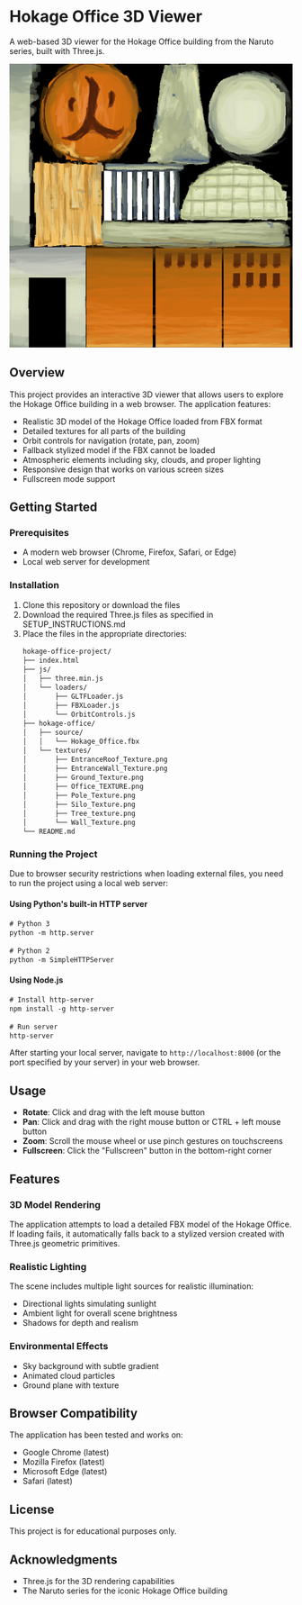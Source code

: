# Hokage Office 3D Viewer

A web-based 3D viewer for the Hokage Office building from the Naruto series, built with Three.js.

![Hokage Office Preview](hokage-office/textures/Office_TEXTURE.png)

## Overview

This project provides an interactive 3D viewer that allows users to explore the Hokage Office building in a web browser. The application features:

- Realistic 3D model of the Hokage Office loaded from FBX format
- Detailed textures for all parts of the building
- Orbit controls for navigation (rotate, pan, zoom)
- Fallback stylized model if the FBX cannot be loaded
- Atmospheric elements including sky, clouds, and proper lighting
- Responsive design that works on various screen sizes
- Fullscreen mode support

## Getting Started

### Prerequisites

- A modern web browser (Chrome, Firefox, Safari, or Edge)
- Local web server for development

### Installation

1. Clone this repository or download the files
2. Download the required Three.js files as specified in SETUP_INSTRUCTIONS.md
3. Place the files in the appropriate directories:
   ```
   hokage-office-project/
   ├── index.html
   ├── js/
   │   ├── three.min.js
   │   └── loaders/
   │       ├── GLTFLoader.js
   │       ├── FBXLoader.js
   │       └── OrbitControls.js
   ├── hokage-office/
   │   ├── source/
   │   │   └── Hokage_Office.fbx
   │   └── textures/
   │       ├── EntranceRoof_Texture.png
   │       ├── EntranceWall_Texture.png
   │       ├── Ground_Texture.png
   │       ├── Office_TEXTURE.png
   │       ├── Pole_Texture.png
   │       ├── Silo_Texture.png
   │       ├── Tree_texture.png
   │       └── Wall_Texture.png
   └── README.md
   ```

### Running the Project

Due to browser security restrictions when loading external files, you need to run the project using a local web server:

#### Using Python's built-in HTTP server
```
# Python 3
python -m http.server

# Python 2
python -m SimpleHTTPServer
```

#### Using Node.js
```
# Install http-server
npm install -g http-server

# Run server
http-server
```

After starting your local server, navigate to `http://localhost:8000` (or the port specified by your server) in your web browser.

## Usage

- **Rotate**: Click and drag with the left mouse button
- **Pan**: Click and drag with the right mouse button or CTRL + left mouse button
- **Zoom**: Scroll the mouse wheel or use pinch gestures on touchscreens
- **Fullscreen**: Click the "Fullscreen" button in the bottom-right corner

## Features

### 3D Model Rendering
The application attempts to load a detailed FBX model of the Hokage Office. If loading fails, it automatically falls back to a stylized version created with Three.js geometric primitives.

### Realistic Lighting
The scene includes multiple light sources for realistic illumination:
- Directional lights simulating sunlight
- Ambient light for overall scene brightness
- Shadows for depth and realism

### Environmental Effects
- Sky background with subtle gradient
- Animated cloud particles
- Ground plane with texture

## Browser Compatibility

The application has been tested and works on:
- Google Chrome (latest)
- Mozilla Firefox (latest)
- Microsoft Edge (latest)
- Safari (latest)

## License

This project is for educational purposes only.

## Acknowledgments

- Three.js for the 3D rendering capabilities
- The Naruto series for the iconic Hokage Office building 